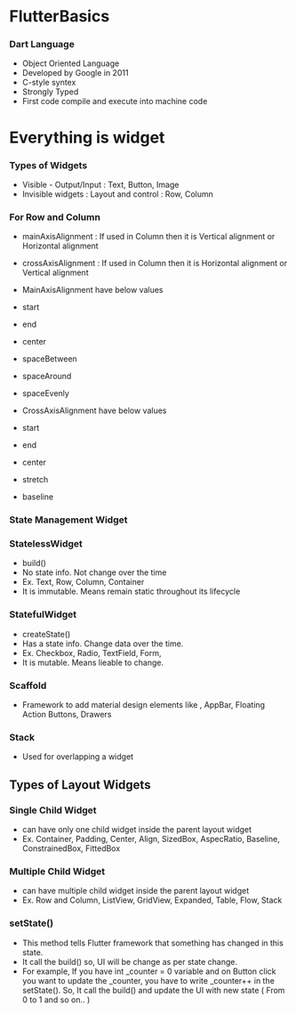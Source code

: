 # FlutterBasics

### Dart Language

- Object Oriented Language
- Developed by Google in 2011
- C-style syntex
- Strongly Typed
- First code compile and execute into machine code

# Everything is widget

### Types of Widgets
- Visible - Output/Input : Text, Button, Image
- Invisible widgets : Layout and control : Row, Column

### For Row and Column
- mainAxisAlignment : If used in Column then it is Vertical alignment or Horizontal alignment 
- crossAxisAlignment : If used in Column then it is Horizontal alignment or Vertical alignment 

- MainAxisAlignment have below values
 - start
 - end
 - center
 - spaceBetween
 - spaceAround
 - spaceEvenly

- CrossAxisAlignment have below values
 - start
 - end
 - center
 - stretch
 - baseline

### State Management Widget

### StatelessWidget 
- build()
- No state info. Not change over the time
- Ex. Text, Row, Column, Container
- It is immutable. Means remain static throughout its lifecycle
 
### StatefulWidget
- createState()
- Has a state info. Change data over the time. 
- Ex. Checkbox, Radio, TextField, Form, 
- It is mutable. Means lieable to change.

### Scaffold 
- Framework to add material design elements like , AppBar, Floating Action Buttons, Drawers

### Stack
- Used for overlapping a widget

 
## Types of Layout Widgets

### Single Child Widget
- can have only one child widget inside the parent layout widget
- Ex. Container, Padding, Center, Align, SizedBox, AspecRatio, Baseline, ConstrainedBox, FittedBox

### Multiple Child Widget
- can have multiple child widget inside the parent layout widget
- Ex. Row and Column, ListView, GridView, Expanded, Table, Flow, Stack

### setState()
- This method tells Flutter framework that something has changed in this state.
- It call the build() so, UI will be change as per state change.
- For example, If you have int _counter = 0 variable and on Button click you want to update the _counter, you have to write  _counter++ in the setState(). So, It call the build() and update the UI with new state ( From 0 to 1 and so on.. )
 
